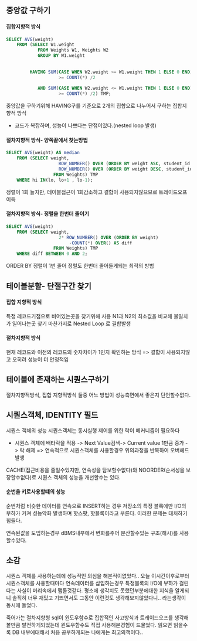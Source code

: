 ## 중앙값 구하기

#### 집합지향적 방식

```sql
SELECT AVG(weight)
	FROM (SELECT W1.weight
    		FROM Weights W1, Weights W2
            GROUP BY W1.weight
            
            
         HAVING SUM(CASE WHEN W2.weight >= W1.weight THEN 1 ELSE 0 END)
         			>= COUNT(*) /2
                    
            AND SUM(CASE WHEN W2.weight <= W1.weight THEN 1 ELSE 0 END)
            		>= COUNT(*) /2) TMP;
```

중앙값을 구하기위해 
HAVING구를 기준으로 2개의 집합으로 나누어서 구하는 집합지향적 방식

- 코드가 복잡하며, 성능이 나쁘다는 단점이있다.(nested loop 발생)



#### 절차지향적 방식- 양쪽끝에서 찾는방법

```sql
SELECT AVG(weight) AS median
	FROM (SELECT weight,
    				ROW_NUMBER() OVER (ORDER BY weight ASC, student_id ASC) AS hi,
                    ROW_NUMBER() OVER (ORDER BY weight DESC, student_id DESC) AS lo 
                  FROM Weights) TMP
	WHERE hi IN(lo, lo+1 , lo-1);                  
```

정렬이 1회 늘지만, 테이블접근이 1회감소하고 결합이 사용되지않으므로 트레이드오프 이득


#### 절차지향적 방식- 정렬을 한번더 줄이기

```sql
SELECT AVG(weight)
	FROM (SELECT weight,
    				2* ROW_NUMBER() OVER (ORDER BY weight) 
                    	-COUNT(*) OVER() AS diff 
                  FROM Weights) TMP
	WHERE diff BETWEEN 0 AND 2;    
```

ORDER BY 정렬이 1번 줄어 정렬도 한번더 줄어들게되는 최적의 방법


## 테이블분할- 단절구간 찾기

#### 집합 지향적 방식 

특정 레코드기점으로 비어있는곳을 찾기위해 사용
N1과 N2의 최소값을 비교해 불일치가 일어나는곳 찾기
마찬가지로 Nested Loop 로 결합발생

#### 절차지향적 방식
현재 레코드와 이전의 레코드의 숫자차이가 1인지 확인하는 방식
=> 결합이 사용되지않고 오히려 성능이 더 안정적임


## 테이블에 존재하는 시퀀스구하기

절차지향적방식, 집합 지향적방식 둘중 어느 방법이 성능측면에서 좋은지 단언할수없다.


## 시퀀스객체, IDENTITY 필드

시퀀스 객체의 성능
시퀀스객체는 동시실행 제어를 위한 락이 메커니즘이 필요하다

- 시퀀스 객체에 배타락을 적용 -> Next Value검색-> Current value 1만큼 증가 -> 락 해제
=> 연속적으로 시퀀스객체를 사용할경우 위의과정을 반복하여 오버헤드 발생

CACHE(접근비용을 줄일수있지만, 연속성을 담보할수없다)와 NOORDER(순서성을 보장할수없다)로 시퀀스 객체의 성능을 개선할수는 있다.

#### 순번을 키로사용할떄의 성능

순번처럼 비슷한 데이터를 연속으로 INSERT하는 경우 저장소의 특정 블록에만 I/O의 부하가 커져 성능악화 발생하며 핫스팟, 핫블록이라고 부른다.
이러한 문제는 대처하기힘들다.

연속된값을 도입하는경우 dBMS내부에서 변화를주어 분산할수있는 구조(해시)를 사용할수있다.


## 소감

시퀀스 객체를 사용하는데에 성능적인 의심을 해본적이없었다..
오늘 이시간이후로부터 시퀀스객체를 사용할때마다 연속데이터를 삽입하는경우 특정블록의 I/O에 부하가 걸린다는 사실이 머리속에서 맴돌것같다. 
평소에 생각치도 못했던부분에대한 지식을 알게되니 솔직히 너무 재밌고 기쁘면서도 그동안 이런것도 생각해보지않았다니.. 라는생각이 동시에 들었다.

죽어가는 절차지향형 sql이 윈도우함수로 집합적인 사고방식과 트레이드오프를 생각해볼만큼 발전하게되었는데 윈도우함수도 직접 사용해본경험이 드물었다. 읽으면 읽을수록 DB 내부에대해서 처음 공부하게되는 나에게는 최고의책이다..
